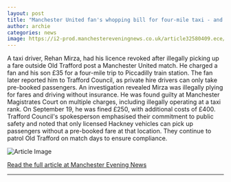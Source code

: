 ```yaml
---
layout: post
title: "Manchester United fan's whopping bill for four-mile taxi - and the driver's whopping fine"
author: archie
categories: news
image: https://i2-prod.manchestereveningnews.co.uk/article32580409.ece/ALTERNATES/s1200/1_Manchester-United-FC-v-Wolverhampton-Wanderers-FC-Premier-League.jpg
---
```

A taxi driver, Rehan Mirza, had his licence revoked after illegally picking up a fare outside Old Trafford post a Manchester United match. He charged a fan and his son £35 for a four-mile trip to Piccadilly train station. The fan later reported him to Trafford Council, as private hire drivers can only take pre-booked passengers. An investigation revealed Mirza was illegally plying for fares and driving without insurance. He was found guilty at Manchester Magistrates Court on multiple charges, including illegally operating at a taxi rank. On September 19, he was fined £250, with additional costs of £400. Trafford Council's spokesperson emphasised their commitment to public safety and noted that only licensed Hackney vehicles can pick up passengers without a pre-booked fare at that location. They continue to patrol Old Trafford on match days to ensure compliance.

![Article Image](https://i2-prod.manchestereveningnews.co.uk/article32580409.ece/ALTERNATES/s1200/1_Manchester-United-FC-v-Wolverhampton-Wanderers-FC-Premier-League.jpg)

[Read the full article at Manchester Evening News](https://www.manchestereveningnews.co.uk/news/greater-manchester-news/manchester-united-fans-whopping-bill-32580093)

---
